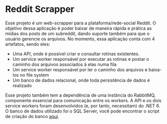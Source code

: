 # Reddit Scrapper


Esse projeto é um web-scrapper para a plataforma/rede-social Reddit. O objetivo dessa aplicação é poder baixar de maneira rápida e prática as mídias dos posts de um subreddit, dando suporte também para que o usuário gerencie os arquivos. No momento, essa aplicação conta com 4 artefatos, sendo eles:
- Uma API, onde é possível criar e consultar rotinas existentes.
- Um service worker responsável por executar as rotinas e postar o caminho dos arquivos associados à elas numa fila
- Um service worker responsável por ler o caminho dos arquivos e baixa-los no file system
- Um banco de dados relacional, onde toda persistência de dados é realizado

Esse projeto também tem a dependência de uma instância do RabbitMQ, componente essencial para comunicação entre os workers.
A API e os dois service workers foram desenvolvidos (e, por tanto, necessitam) do .NET 6. O banco de dados utilizado foi o SQL Server, você pode encontrar o script de criação do banco [aqui](https://github.com/FelipeDominguesB/Reddit-Scrapper/blob/main/create_database.sql).
